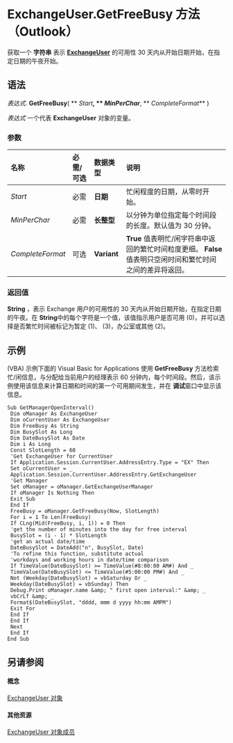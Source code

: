 
# ExchangeUser.GetFreeBusy 方法 （Outlook）

获取一个 **字符串** 表示 **[ExchangeUser](6ec117d1-7fdb-aa36-b567-1242f8238df0.md)** 的可用性 30 天内从开始日期开始，在指定日期的午夜开始。


## 语法

 _表达式_. **GetFreeBusy**( ** _Start_**, ** _MinPerChar_**, ** _CompleteFormat_** )

 _表达式_ 一个代表 **ExchangeUser** 对象的变量。


### 参数



|**名称**|**必需/可选**|**数据类型**|**说明**|
|:-----|:-----|:-----|:-----|
| _Start_|必需|**日期**|忙闲程度的日期，从零时开始。|
| _MinPerChar_|必需|**长整型**|以分钟为单位指定每个时间段的长度。默认值为 30 分钟。|
| _CompleteFormat_|可选|**Variant**|**True** 值表明忙/闲字符串中返回的繁忙时间粒度更细。 **False** 值表明只空闲时间和繁忙时间之间的差异将返回。|

### 返回值

 **String** ，表示 Exchange 用户的可用性的 30 天内从开始日期开始，在指定日期的午夜。在 **String**中的每个字符是一个值，该值指示用户是否可用 (0)，并可以选择是否繁忙时间被标记为暂定 (1)、 (3)，办公室或其他 (2)。


## 示例

(VBA) 示例下面的 Visual Basic for Applications 使用 **GetFreeBusy** 方法检索忙/闲信息，与分配给当前用户的经理表示 60 分钟内，每个时间段。然后，该示例使用该信息来计算日期和时间的第一个可用期间发生，并在 **调试**窗口中显示该信息。


```
Sub GetManagerOpenInterval() 
 Dim oManager As ExchangeUser 
 Dim oCurrentUser As ExchangeUser 
 Dim FreeBusy As String 
 Dim BusySlot As Long 
 Dim DateBusySlot As Date 
 Dim i As Long 
 Const SlotLength = 60 
 'Get ExchangeUser for CurrentUser 
 If Application.Session.CurrentUser.AddressEntry.Type = "EX" Then 
 Set oCurrentUser = _ 
 Application.Session.CurrentUser.AddressEntry.GetExchangeUser 
 'Get Manager 
 Set oManager = oManager.GetExchangeUserManager 
 If oManager Is Nothing Then 
 Exit Sub 
 End If 
 FreeBusy = oManager.GetFreeBusy(Now, SlotLength) 
 For i = 1 To Len(FreeBusy) 
 If CLng(Mid(FreeBusy, i, 1)) = 0 Then 
 'get the number of minutes into the day for free interval 
 BusySlot = (i - 1) * SlotLength 
 'get an actual date/time 
 DateBusySlot = DateAdd("n", BusySlot, Date) 
 'To refine this function, substitute actual 
 'workdays and working hours in date/time comparison 
 If TimeValue(DateBusySlot) >= TimeValue(#8:00:00 AM#) And _ 
 TimeValue(DateBusySlot) <= TimeValue(#5:00:00 PM#) And _ 
 Not (Weekday(DateBusySlot) = vbSaturday Or _ 
 Weekday(DateBusySlot) = vbSunday) Then 
 Debug.Print oManager.name &amp; " first open interval:" &amp; _ 
 vbCrLf &amp; _ 
 Format$(DateBusySlot, "dddd, mmm d yyyy hh:mm AMPM") 
 Exit For 
 End If 
 End If 
 Next 
 End If 
End Sub 

```


## 另请参阅


#### 概念


[ExchangeUser 对象](6ec117d1-7fdb-aa36-b567-1242f8238df0.md)
#### 其他资源


[ExchangeUser 对象成员](b9489e9d-0b8e-1c8d-d5df-8def4b1ee5e8.md)